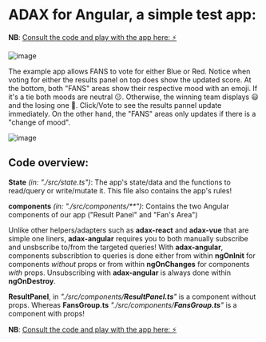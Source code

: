 # ADAX for Angular, a simple test app:

**NB**: [Consult the code and play with the app here: ⚡️](https://stackblitz.com/~/github.com/MirjamElad/ADAX-Angular-Exp_0)

![image](https://github.com/user-attachments/assets/1639cfdc-9808-45de-8737-502efd01f2d1)

The example app allows FANS to vote for either Blue or Red. Notice when voting for either the results panel on top does show the updated score. At the bottom, both "FANS" areas show their respective mood with an emoji. If it's a tie both moods are neutral 😐. Otherwise, the winning team displays 😃 and the losing one 🤬. Click/Vote to see the results pannel update immediately. On the other hand, the "FANS" areas only updates if there is a "change of mood".

![image](https://github.com/user-attachments/assets/e9187244-7396-4d6b-94fa-fc7b2cea9142)


## Code overview:

**State** _(in: "./src/state.ts")_: The app's state/data and the functions to read/query or write/mutate it. This file also contains the app's rules!

**components** _(in: "./src/components/**")_: Contains the two Angular components of our app ("Result Panel" and "Fan's Area")

Unlike other helpers/adapters such as **adax-react** and **adax-vue** that are simple one liners, **adax-angular** requires you to both manually subscribe and unsbscribe to/from the targeted queries!
With **adax-angular**, components subscribtion to queries is done either from within  **ngOnInit** for components _without_ props or from within **ngOnChanges** for components _with_ props. 
Unsubscribing with **adax-angular** is always done within **ngOnDestroy**.

**ResultPanel**, in _"./src/components/**ResultPanel.ts**"_ is a component without props. Whereas **FansGroup.ts** _"./src/components/**FansGroup.ts**"_ is a component with props!

**NB**: [Consult the code and play with the app here: ⚡️](https://stackblitz.com/~/github.com/MirjamElad/ADAX-Angular-Exp_0)
